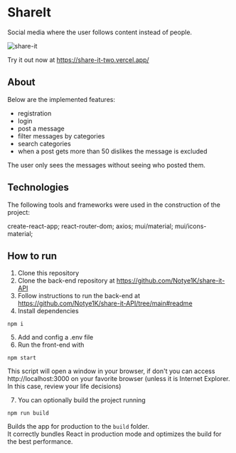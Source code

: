 # ShareIt

Social media where the user follows content instead of people.

![share-it](https://user-images.githubusercontent.com/71580986/175840943-61157127-c6a6-4f32-8151-6ca2678ea6fd.gif)

Try it out now at https://share-it-two.vercel.app/

## About

Below are the implemented features:

- registration
- login
- post a message
- filter messages by categories
- search categories
- when a post gets more than 50 dislikes the message is excluded

The user only sees the messages without seeing who posted them.

## Technologies

The following tools and frameworks were used in the construction of the project:

create-react-app; react-router-dom;
axios; mui/material; mui/icons-material;


## How to run

1. Clone this repository
2. Clone the back-end repository at https://github.com/Notye1K/share-it-API
3. Follow instructions to run the back-end at https://github.com/Notye1K/share-it-API/tree/main#readme
4. Install dependencies

 `npm i`
 
5. Add and config a .env file
6. Run the front-end with

 `npm start`

This script will open a window in your browser, if don't you can access http://localhost:3000 on your favorite browser (unless it is Internet Explorer. In this case, review your life decisions)

7. You can optionally build the project running

 `npm run build`

Builds the app for production to the `build` folder.\
It correctly bundles React in production mode and optimizes the build for the best performance.
